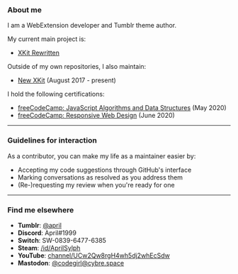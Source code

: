 ### About me

I am a WebExtension developer and Tumblr theme author.

My current main project is:
 - [XKit Rewritten](https://github.com/AprilSylph/XKit-Rewritten)

Outside of my own repositories, I also maintain:
 - [New XKit](https://github.com/new-xkit/XKit) (August 2017 - present)

I hold the following certifications:
 - [freeCodeCamp: JavaScript Algorithms and Data Structures](https://www.freecodecamp.org/certification/aprilsylph/javascript-algorithms-and-data-structures) (May 2020)
 - [freeCodeCamp: Responsive Web Design](https://www.freecodecamp.org/certification/aprilsylph/responsive-web-design) (June 2020)

---

### Guidelines for interaction

As a contributor, you can make my life as a maintainer easier by:
 - Accepting my code suggestions through GitHub's interface
 - Marking conversations as resolved as you address them
 - (Re-)requesting my review when you're ready for one

---

### Find me elsewhere

 - **Tumblr**: [@april](https://april.tumblr.com)
 - **Discord**: April#1999
 - **Switch**: SW-0839-6477-6385
 - **Steam**: [/id/AprilSylph](https://steamcommunity.com/id/AprilSylph)
 - **YouTube**: [channel/UCw2Qw8rgH4wh5dj2whEcSdw](https://www.youtube.com/channel/UCw2Qw8rgH4wh5dj2whEcSdw)
 - **Mastodon**: [@codegirl@cybre.space](https://cybre.space/@codegirl)
